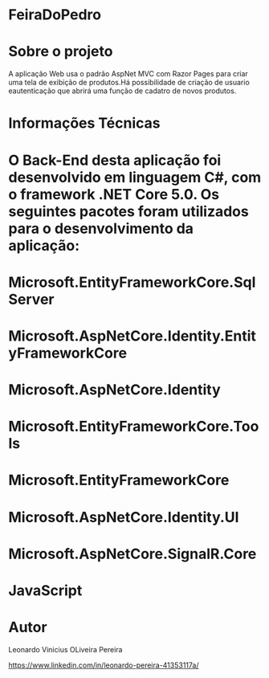 # FeiraDoPedro

# Sobre o projeto

A aplicação Web usa o padrão AspNet MVC com Razor Pages para criar uma tela de exibição de produtos.Há possibilidade de criação de usuario eautenticação que abrirá uma função de cadatro de novos produtos.
    
# Informações Técnicas

# O Back-End desta aplicação foi desenvolvido em linguagem C#, com o framework .NET Core 5.0. Os seguintes pacotes foram utilizados para o desenvolvimento da aplicação:
# Microsoft.EntityFrameworkCore.SqlServer
# Microsoft.AspNetCore.Identity.EntityFrameworkCore
# Microsoft.AspNetCore.Identity
# Microsoft.EntityFrameworkCore.Tools
# Microsoft.EntityFrameworkCore
# Microsoft.AspNetCore.Identity.UI 
# Microsoft.AspNetCore.SignalR.Core
# JavaScript


# Autor
Leonardo Vinicius OLiveira Pereira

https://www.linkedin.com/in/leonardo-pereira-41353117a/
